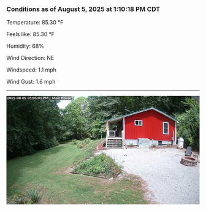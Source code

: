 ### Conditions as of August 5, 2025 at 1:10:18 PM CDT 

Temperature: 85.30 &deg;F

Feels like: 85.30 &deg;F

Humidity: 68%

Wind Direction: NE

Windspeed: 1.1 mph

Wind Gust: 1.6 mph

---

<img src="./images/latest.jpeg"/>

